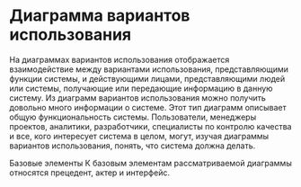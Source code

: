 # Диаграмма вариантов использования

На диаграммах вариантов использования отображается взаимодействие
между вариантами использования, представляющими функции системы, и
действующими лицами, представляющими людей или системы, получающие
или передающие информацию в данную систему. Из диаграмм вариантов
использования можно получить довольно много информации о системе. Этот
тип диаграмм описывает общую функциональность системы. Пользователи,
менеджеры проектов, аналитики, разработчики, специалисты по контролю
качества и все, кого интересует система в целом, могут, изучая диаграммы
вариантов использования, понять, что система должна делать.

Базовые элементы
К базовым элементам рассматриваемой диаграммы относятся прецедент, актер и интерфейс.

